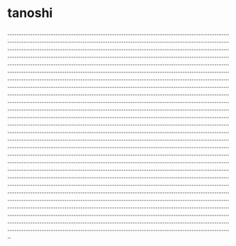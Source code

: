 # tanoshi

......................................................................................................................................................................................................................................................................................................................................................................................................................................................................................................................................................................................................................................................................................................................................................................................................................................................................................................................................................................................................................................................................................................................................................................................................................................................................................................................................................................................................................................................................................................................................................................................................................................................................................................................................................................................................................................................................................................................................................................................................................................................................................................................................................................................................................................................................................................................................................................................................................................................................................................................................................................................................................................................................................................................................................................................................................................................................................................................................................................................................................................................................................................................................................................................................................................................................................................................................................................................................................................................................................